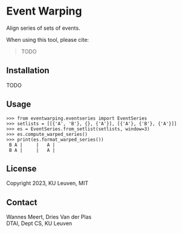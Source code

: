 # Event Warping

Align series of sets of events.

When using this tool, please cite:

> TODO

## Installation

TODO

## Usage

    >>> from eventwarping.eventseries import EventSeries
    >>> setlists = [[{'A', 'B'}, {}, {'A'}], [{'A'}, {'B'}, {'A'}]]
    >>> es = EventSeries.from_setlist(setlists, window=3)
    >>> es.compute_warped_series()
    >>> print(es.format_warped_series())
     B A |     |   A |
     B A |     |   A |


## License

Copyright 2023, KU Leuven, MIT

## Contact

Wannes Meert, Dries Van der Plas  
DTAI, Dept CS, KU Leuven

